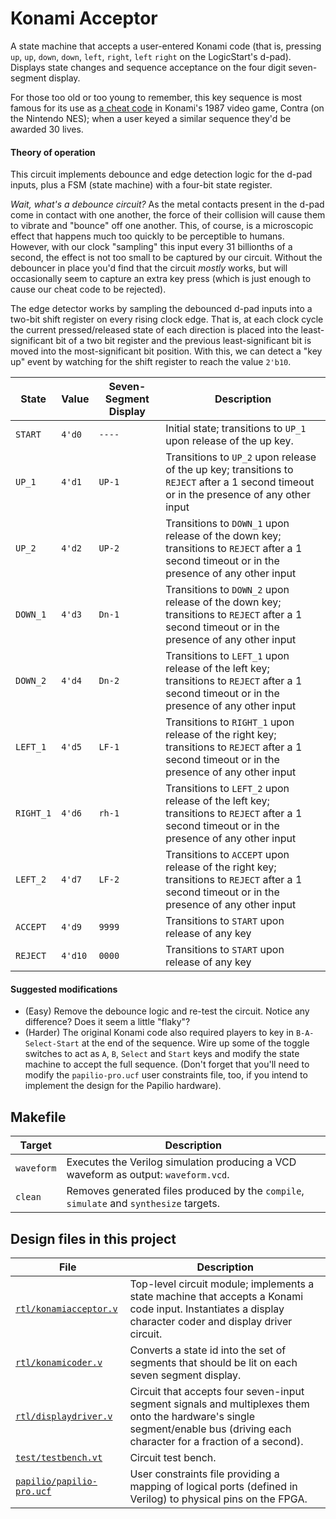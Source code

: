 # Konami Acceptor

A state machine that accepts a user-entered Konami code (that is, pressing `up`, `up`, `down`, `down`, `left`, `right`, `left` `right` on the LogicStart's d-pad). Displays state changes and sequence acceptance on the four digit seven-segment display.

For those too old or too young to remember, this key sequence is most famous for its use as [a cheat code](https://en.wikipedia.org/wiki/Konami_Code) in Konami's 1987 video game, Contra (on the Nintendo NES); when a user keyed a similar sequence they'd be awarded 30 lives.

#### Theory of operation

This circuit implements debounce and edge detection logic for the d-pad inputs, plus a FSM (state machine) with a four-bit state register.

_Wait, what's a debounce circuit?_ As the metal contacts present in the d-pad come in contact with one another, the force of their collision will cause them to vibrate and "bounce" off one another. This, of course, is a microscopic effect that happens much too quickly to be perceptible to humans. However, with our clock "sampling" this input every 31 billionths of a second, the effect is not too small to be captured by our circuit. Without the debouncer in place you'd find that the circuit _mostly_ works, but will occasionally seem to capture an extra key press (which is just enough to cause our cheat code to be rejected).

The edge detector works by sampling the debounced d-pad inputs into a two-bit shift register on every rising clock edge. That is, at each clock cycle the current pressed/released state of each direction is placed into the least-significant bit of a two bit register and the previous least-significant bit is moved into the most-significant bit position. With this, we can detect a "key up" event by watching for the shift register to reach the value `2'b10`.

State     | Value    | Seven-Segment Display | Description
----------|----------|-----------------------|------------
`START`   | `4'd0`   | `----`                | Initial state; transitions to `UP_1` upon release of the up key.
`UP_1`    | `4'd1`   | `UP-1`                | Transitions to `UP_2` upon release of the up key; transitions to `REJECT` after a 1 second timeout or in the presence of any other input
`UP_2`    | `4'd2`   | `UP-2`                | Transitions to `DOWN_1` upon release of the down key; transitions to `REJECT` after a 1 second timeout or in the presence of any other input
`DOWN_1`  | `4'd3`   | `Dn-1`                | Transitions to `DOWN_2` upon release of the down key; transitions to `REJECT` after a 1 second timeout or in the presence of any other input
`DOWN_2`  | `4'd4`   | `Dn-2`                | Transitions to `LEFT_1` upon release of the left key; transitions to `REJECT` after a 1 second timeout or in the presence of any other input
`LEFT_1`  | `4'd5`   | `LF-1`                | Transitions to `RIGHT_1` upon release of the right key; transitions to `REJECT` after a 1 second timeout or in the presence of any other input
`RIGHT_1` | `4'd6`   | `rh-1`                | Transitions to `LEFT_2` upon release of the left key; transitions to `REJECT` after a 1 second timeout or in the presence of any other input
`LEFT_2`  | `4'd7`   | `LF-2`                | Transitions to `ACCEPT` upon release of the right key; transitions to `REJECT` after a 1 second timeout or in the presence of any other input
`ACCEPT`  | `4'd9`   | `9999`                | Transitions to `START` upon release of any key
`REJECT`  | `4'd10`  | `0000`                | Transitions to `START` upon release of any key

#### Suggested modifications

* (Easy) Remove the debounce logic and re-test the circuit. Notice any difference? Does it seem a little "flaky"?
* (Harder) The original Konami code also required players to key in `B-A-Select-Start` at the end of the sequence. Wire up some of the toggle switches to act as `A`, `B`, `Select` and `Start` keys and modify the state machine to accept the full sequence. (Don't forget that you'll need to modify the `papilio-pro.ucf` user constraints file, too, if you intend to implement the design for the Papilio hardware).   

## Makefile

Target       | Description
-------------|------------
`waveform`   | Executes the Verilog simulation producing a VCD waveform as output: `waveform.vcd`.
`clean`      | Removes generated files produced by the `compile`, `simulate` and `synthesize` targets.

## Design files in this project

File | Description
-----|------------
[`rtl/konamiacceptor.v`](rtl/konamiacceptor.v) | Top-level circuit module; implements a state machine that accepts a Konami code input. Instantiates a display character coder and display driver circuit.
[`rtl/konamicoder.v`](rtl/konamicoder.v) | Converts a state id into the set of segments that should be lit on each seven segment display.
[`rtl/displaydriver.v`](rtl/displaydriver.v) | Circuit that accepts four seven-input segment signals and multiplexes them onto the hardware's single segment/enable bus (driving each character for a fraction of a second).
[`test/testbench.vt`](test/testbench.vt) | Circuit test bench.
[`papilio/papilio-pro.ucf`](papilio/papilio-pro.ucf) | User constraints file providing a mapping of logical ports (defined in Verilog) to physical pins on the FPGA.
